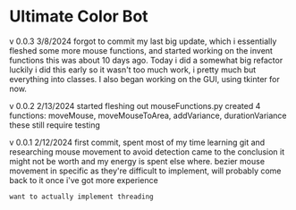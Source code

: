 # Ultimate Color Bot 


v 0.0.3 3/8/2024
    forgot to commit my last big update, which i essentially fleshed some more mouse functions, and started working on the invent functions this was about 10 days ago. Today i did a somewhat big refactor luckily i did this early so it
    wasn't too much work, i pretty much but everything into classes. I also began working on the GUI, using tkinter for now. 

v 0.0.2 2/13/2024
    started fleshing out mouseFunctions.py created 4 functions: 
    moveMouse, moveMouseToArea, addVariance, durationVariance
    these still require testing


v 0.0.1 2/12/2024
    first commit, spent most of my time learning git and researching mouse movement to avoid detection
    came to the conclusion it might not be worth and my energy is spent else where. bezier mouse movement
    in specific as they're difficult to implement, will probably come back to it once i've got more experience

    want to actually implement threading